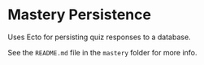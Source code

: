# Mastery Persistence

Uses Ecto for persisting quiz responses to a database.

See the `README.md` file in the `mastery` folder for more info.
